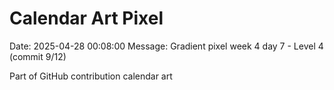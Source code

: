 # Calendar Art Pixel

Date: 2025-04-28 00:08:00
Message: Gradient pixel week 4 day 7 - Level 4 (commit 9/12)

Part of GitHub contribution calendar art
